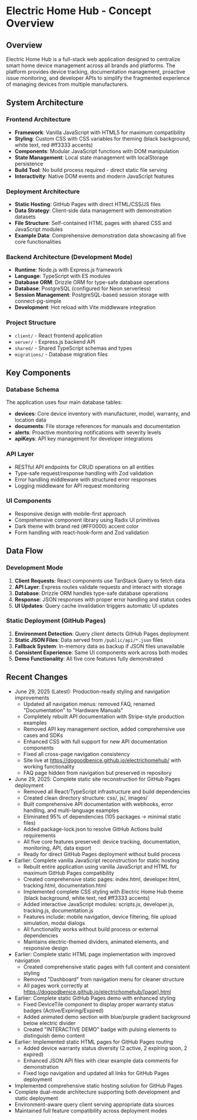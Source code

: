 # Electric Home Hub - Concept Overview

## Overview

Electric Home Hub is a full-stack web application designed to centralize smart home device management across all brands and platforms. The platform provides device tracking, documentation management, proactive issue monitoring, and developer APIs to simplify the fragmented experience of managing devices from multiple manufacturers.

## System Architecture

### Frontend Architecture
- **Framework**: Vanilla JavaScript with HTML5 for maximum compatibility
- **Styling**: Custom CSS with CSS variables for theming (black background, white text, red #ff3333 accents)
- **Components**: Modular JavaScript functions with DOM manipulation
- **State Management**: Local state management with localStorage persistence
- **Build Tool**: No build process required - direct static file serving
- **Interactivity**: Native DOM events and modern JavaScript features

### Deployment Architecture
- **Static Hosting**: GitHub Pages with direct HTML/CSS/JS files
- **Data Strategy**: Client-side data management with demonstration datasets
- **File Structure**: Self-contained HTML pages with shared CSS and JavaScript modules
- **Example Data**: Comprehensive demonstration data showcasing all five core functionalities

### Backend Architecture (Development Mode)
- **Runtime**: Node.js with Express.js framework
- **Language**: TypeScript with ES modules
- **Database ORM**: Drizzle ORM for type-safe database operations
- **Database**: PostgreSQL (configured for Neon serverless)
- **Session Management**: PostgreSQL-based session storage with connect-pg-simple
- **Development**: Hot reload with Vite middleware integration

### Project Structure
- `client/` - React frontend application
- `server/` - Express.js backend API
- `shared/` - Shared TypeScript schemas and types
- `migrations/` - Database migration files

## Key Components

### Database Schema
The application uses four main database tables:
- **devices**: Core device inventory with manufacturer, model, warranty, and location data
- **documents**: File storage references for manuals and documentation
- **alerts**: Proactive monitoring notifications with severity levels
- **apiKeys**: API key management for developer integrations

### API Layer
- RESTful API endpoints for CRUD operations on all entities
- Type-safe request/response handling with Zod validation
- Error handling middleware with structured error responses
- Logging middleware for API request monitoring

### UI Components
- Responsive design with mobile-first approach
- Comprehensive component library using Radix UI primitives
- Dark theme with brand red (#FF0000) accent color
- Form handling with react-hook-form and Zod validation

## Data Flow

### Development Mode
1. **Client Requests**: React components use TanStack Query to fetch data
2. **API Layer**: Express routes validate requests and interact with storage
3. **Database**: Drizzle ORM handles type-safe database operations
4. **Response**: JSON responses with proper error handling and status codes
5. **UI Updates**: Query cache invalidation triggers automatic UI updates

### Static Deployment (GitHub Pages)
1. **Environment Detection**: Query client detects GitHub Pages deployment
2. **Static JSON Files**: Data served from `/public/api/*.json` files
3. **Fallback System**: In-memory data as backup if JSON files unavailable
4. **Consistent Experience**: Same UI components work across both modes
5. **Demo Functionality**: All five core features fully demonstrated

## Recent Changes
- June 29, 2025 (Latest): Production-ready styling and navigation improvements
  - Updated all navigation menus: removed FAQ, renamed "Documentation" to "Hardware Manuals"
  - Completely rebuilt API documentation with Stripe-style production examples
  - Removed API key management section, added comprehensive use cases and SDKs
  - Enhanced CSS with full support for new API documentation components
  - Fixed all cross-page navigation consistency
  - Site live at https://dogoodbenice.github.io/electrichomehub/ with working functionality
  - FAQ page hidden from navigation but preserved in repository
- June 29, 2025: Complete static site reconstruction for GitHub Pages deployment
  - Removed all React/TypeScript infrastructure and build dependencies
  - Created clean directory structure: css/, js/, images/
  - Built comprehensive API documentation with webhooks, error handling, and multi-language examples
  - Eliminated 95% of dependencies (105 packages → minimal static files)
  - Added package-lock.json to resolve GitHub Actions build requirements
  - All five core features preserved: device tracking, documentation, monitoring, API, data export
  - Ready for direct GitHub Pages deployment without build process
- Earlier: Complete vanilla JavaScript reconstruction for static hosting
  - Rebuilt entire application using vanilla JavaScript and HTML for maximum GitHub Pages compatibility
  - Created comprehensive static pages: index.html, developer.html, tracking.html, documentation.html
  - Implemented complete CSS styling with Electric Home Hub theme (black background, white text, red #ff3333 accents)
  - Added interactive JavaScript modules: scripts.js, developer.js, tracking.js, documentation.js
  - Features include: mobile navigation, device filtering, file upload simulation, modal dialogs
  - All functionality works without build process or external dependencies
  - Maintains electric-themed dividers, animated elements, and responsive design
- Earlier: Complete static HTML page implementation with improved navigation
  - Created comprehensive static pages with full content and consistent styling
  - Removed "Dashboard" from navigation menu for cleaner structure
  - All pages work correctly at https://dogoodbenice.github.io/electrichomehub/[page].html
- Earlier: Complete static GitHub Pages demo with enhanced styling
  - Fixed DeviceTile component to display proper warranty status badges (Active/Expiring/Expired)
  - Added animated demo section with blue/purple gradient background below electric divider
  - Created "INTERACTIVE DEMO" badge with pulsing elements to distinguish demo content
- Earlier: Implemented static HTML pages for GitHub Pages routing
  - Added device warranty status diversity (2 active, 2 expiring soon, 2 expired)
  - Enhanced JSON API files with clear example data comments for demonstration
  - Fixed logo navigation and updated all links for GitHub Pages deployment
- Implemented comprehensive static hosting solution for GitHub Pages
- Complete dual-mode architecture supporting both development and static deployment
- Environment-aware query client serving appropriate data sources
- Maintained full feature compatibility across deployment modes